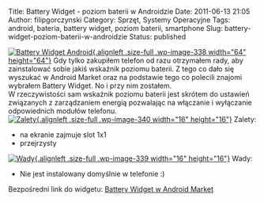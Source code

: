 Title: Battery Widget - poziom baterii w Androidzie
Date: 2011-06-13 21:05
Author: filipgorczynski
Category: Sprzęt, Systemy Operacyjne
Tags: android, bateria, battery widget, poziom baterii, smartphone
Slug: battery-widget-poziom-baterii-w-androidzie
Status: published

[![Battery Widget Android](http://filipgorczynski.files.wordpress.com/2011/06/app_battery_widget_logo.png "app_battery_widget_logo"){.alignleft .size-full .wp-image-338 width="64" height="64"}](http://filipgorczynski.files.wordpress.com/2011/06/app_battery_widget_logo.png) Gdy tylko zakupiłem telefon od razu otrzymałem rady, aby zainstalować sobie jakiś wskaźnik poziomu baterii. Z tego co dało się wyszukać w Android Market oraz na podstawie tego co polecili znajomi wybrałem Battery Widget. No i przy nim zostałem.  
W rzeczywistości sam wskaźnik poziomu baterii jest skrótem do ustawień związanych z zarządzaniem energią pozwalając na włączanie i wyłączanie odpowiednich modułów telefonu.  
[![Zalety](http://filipgorczynski.files.wordpress.com/2011/06/add.png "add"){.alignleft .size-full .wp-image-340 width="16" height="16"}](http://filipgorczynski.files.wordpress.com/2011/06/add.png) Zalety:

-   na ekranie zajmuje slot 1x1
-   przejrzysty

[![Wady](http://filipgorczynski.files.wordpress.com/2011/06/delete.png "delete"){.alignleft .size-full .wp-image-339 width="16" height="16"}](http://filipgorczynski.files.wordpress.com/2011/06/delete.png) Wady:

-   Nie jest instalowany domyślnie w telefonie :)

Bezpośredni link do widgetu: [Battery Widget w Android Market](https://market.android.com/details?id=com.geekyouup.android.widgets.battery&feature=search_result "Battery Widget w Android Market")
